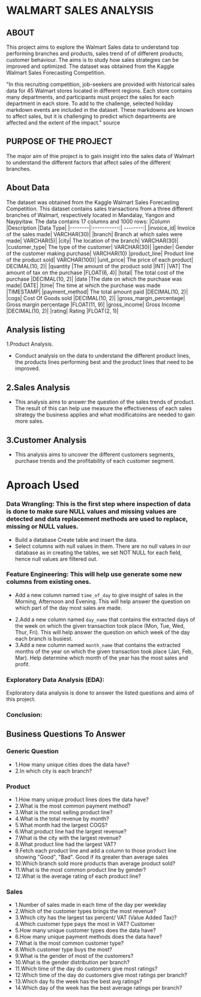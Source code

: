 # WALMART SALES ANALYSIS
## **ABOUT**

This project aims to explore the Walmart Sales data to understand top performing branches and products, sales trend of of different products, customer behaviour. The aims is to study how sales strategies can be improved and optimized. The dataset was obtained from the Kaggle Walmart Sales Forecasting Competition.

"In this recruiting competition, job-seekers are provided with historical sales data for 45 Walmart stores located in different regions. Each store contains many departments, and participants must project the sales for each department in each store. To add to the challenge, selected holiday markdown events are included in the dataset. These markdowns are known to affect sales, but it is challenging to predict which departments are affected and the extent of the impact." source

## **PURPOSE OF THE PROJECT**

The major aim of thie project is to gain insight into the sales data of Walmart to understand the different factors that affect sales of the different branches.

## **About Data**
The dataset was obtained from the Kaggle Walmart Sales Forecasting Competition. This dataset contains sales transactions from a three different branches of Walmart, respectively located in Mandalay, Yangon and Naypyitaw. The data contains 17 columns and 1000 rows:
|Column	|Description	|Data Type|
|--------|:-----------:| --------:|
|invoice_id|	Invoice of the sales made|	VARCHAR(30)|
|branch|	Branch at which sales were made|	VARCHAR(5)|
|city|	The location of the branch|	VARCHAR(30)|
|customer_type|	The type of the customer|	VARCHAR(30)|
|gender|	Gender of the customer making purchase|	VARCHAR(10)
|product_line|	Product line of the product sold|	VARCHAR(100)|
|unit_price|	The price of each product|	DECIMAL(10, 2)|
|quantity	|The amount of the product sold	|INT|
|VAT|	The amount of tax on the purchase	|FLOAT(6, 4)|
|total|	The total cost of the purchase	|DECIMAL(10, 2)|
|date	|The date on which the purchase was made|	DATE|
|time|	The time at which the purchase was made	|TIMESTAMP|
|payment_method|	The total amount paid	|DECIMAL(10, 2)|
|cogs|	Cost Of Goods sold	|DECIMAL(10, 2)|
|gross_margin_percentage|	Gross margin percentage	|FLOAT(11, 9)|
|gross_income|	Gross Income	|DECIMAL(10, 2)|
|rating|	Rating	|FLOAT(2, 1)|



## **Analysis listing**
1.Product Analysis.
 * Conduct analysis on the data to understand the different product lines, the products lines performing best and the product lines that need to be improved.
## **2.Sales Analysis**
 * This analysis aims to answer the question of the sales trends of product. The result of this can help use measure the effectiveness of each sales strategy the business applies and what modificatoins are needed to gain more sales.

## **3.Customer Analysis**
 * This analysis aims to uncover the different customers segments, purchase trends and the profitability of each customer segment.

# **Aproach Used** 
### **Data Wrangling: This is the first step where inspection of data is done to make sure NULL values and missing values are detected and data replacement methods are used to replace, missing or NULL values.** 
 * Build a database
Create table and insert the data.
 * Select columns with null values in them. There are no null values in our database as in creating the tables, we set NOT NULL for each field, hence null values are filtered out.

### **Feature Engineering**: This will help use generate some new columns from existing ones.
 - Add a new column named ```time_of_day``` to give insight of sales in the Morning, Afternoon and Evening. This will help answer the question on which part of the day most sales are made.
 * 2.Add a new column named ```day_name``` that contains the extracted days of the week on which the given transaction took place (Mon, Tue, Wed, Thur, Fri). This will help answer the question on which week of the day each branch is busiest.
 * 3.Add a new column named ```month_name``` that contains the extracted months of the year on which the given transaction took place (Jan, Feb, Mar). Help determine which month of the year has the most sales and profit.   
### Exploratory Data Analysis (EDA): 
Exploratory data analysis is done to answer the listed questions and aims of this project.

### **Conclusion:**

## **Business Questions To Answer**
### **Generic Question**
 * 1.How many unique cities does the data have?
 * 2.In which city is each branch?
### **Product**
  * 1.How many unique product lines does the data have?
  * 2.What is the most common payment method?
  * 3.What is the most selling product line?
  * 4.What is the total revenue by month?
  * 5.What month had the largest COGS?
  * 6.What product line had the largest revenue?
  * 7.What is the city with the largest revenue?
  * 8.What product line had the largest VAT?
  * 9.Fetch each product line and add a column to those product line showing "Good", "Bad". Good if its greater than average sales
  * 10.Which branch sold more products than average product sold?
  * 11.What is the most common product line by gender?
  * 12.What is the average rating of each product line?
### **Sales**
 * 1.Number of sales made in each time of the day per weekday
 * 2.Which of the customer types brings the most revenue?
 * 3.Which city has the largest tax percent/ VAT (Value Added Tax)?
 4.Which customer type pays the most in VAT?
 Customer
 * 5.How many unique customer types does the data have?
 * 6.How many unique payment methods does the data have?
 * 7.What is the most common customer type?
 * 8.Which customer type buys the most?
 * 9.What is the gender of most of the customers?
 * 10.What is the gender distribution per branch?
 * 11.Which time of the day do customers give most ratings?
 * 12.Which time of the day do customers give most ratings per branch?
 * 13.Which day fo the week has the best avg ratings?
 * 14.Which day of the week has the best average ratings per branch?
